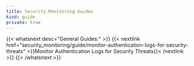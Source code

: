 ```yaml
---
title: Security Monitoring Guides
kind: guide
private: true
---
```


{{< whatsnext desc="General Guides:" >}}
    {{< nextlink href="security_monitoring/guide/monitor-authentication-logs-for-security-threats" >}}Monitor Authentication Logs for Security Threats{{< /nextlink >}}
{{< /whatsnext >}}
